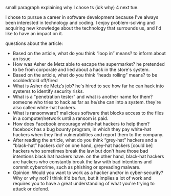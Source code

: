 small paragraph explaining why I chose ts (idk why) 4 next tue.

I chose to pursue a career in software development because I've always been interested in technology and coding. I enjoy problem-solving and acquiring new knowledge about the technology that surrounds us, and I'd like to have an impact on it.

questions about the article:
- Based on the article, what do you think “loop in” means?
to inform about an issue
- How was Asher de Metz able to escape the supermarket?
he pretended to be from corporate and lied about a hack in the store's system.
- Based on the article, what do you think “heads rolling” means?
to be scolded/told off/fired
- What is Asher de Metz’s job?
he's hired to see how far he can hack into systems to identify security risks.
- What is a “penetration tester” and what is another name for them?
someone who tries to hack as far as he/she can into a system. they're also called white-hat hackers.
- What is ransomware?
malicious software that blocks access to the files in a computer/network until a ransom is paid.
- How does Facebook encourage white-hat hackers to help them?
facebook has a bug bounty program, in which they pay white-hat hackers when they find vulnerabilities and report them to the company.
- After reading the article, what do you think “grey-hat” hackers and a “black-hat” hackers do?
on one hand, grey-hat hackers [could be] hackers who sometimes break the law but don't have those bad intentions black hat hackers have.
on the other hand, black-hat hackers are hackers who constantly break the law with bad intentions and commit cybercrime, such as phishing or spreading malware.
- Opinion: Would you want to work as a hacker and/or in cyber-security? Why or why not?
I think it'd be fun, but it implies a lot of work and requires you to have a great understanding of what you're trying to attack or defend. 